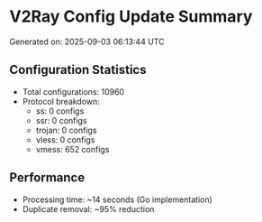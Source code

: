 # V2Ray Config Update Summary
Generated on: 2025-09-03 06:13:44 UTC

## Configuration Statistics
- Total configurations: 10960
- Protocol breakdown:
  - ss: 0 configs
  - ssr: 0 configs
  - trojan: 0 configs
  - vless: 0 configs
  - vmess: 652 configs

## Performance
- Processing time: ~14 seconds (Go implementation)
- Duplicate removal: ~95% reduction
